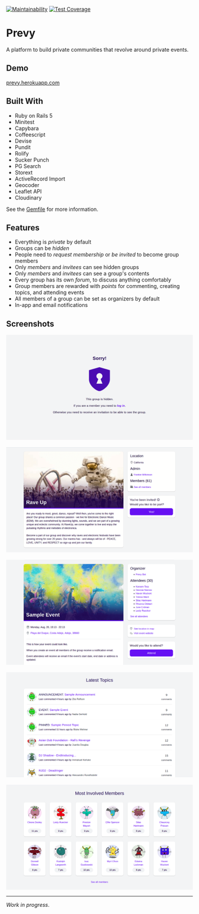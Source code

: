 [![Maintainability](https://api.codeclimate.com/v1/badges/4ff8c244d2d53411887b/maintainability)](https://codeclimate.com/github/lujanfernaud/prevy/maintainability) [![Test Coverage](https://api.codeclimate.com/v1/badges/4ff8c244d2d53411887b/test_coverage)](https://codeclimate.com/github/lujanfernaud/prevy/test_coverage)

# Prevy

A platform to build private communities that revolve around private events.

## Demo

[prevy.herokuapp.com](https://prevy.herokuapp.com/)

## Built With

- Ruby on Rails 5
- Minitest
- Capybara
- Coffeescript
- Devise
- Pundit
- Rolify
- Sucker Punch
- PG Search
- Storext
- ActiveRecord Import
- Geocoder
- Leaflet API
- Cloudinary

See the [Gemfile](Gemfile) for more information.

## Features

- Everything is *private* by default
- Groups can be *hidden*
- People need to *request membership* or *be invited* to become group members
- Only *members* and *invitees* can see hidden groups
- Only *members* and *invitees* can see a group's contents
- Every group has its own *forum*, to discuss anything comfortably
- Group members are rewarded with *points* for commenting, creating topics, and attending events
- All members of a group can be set as organizers by default
- In-app and email notifications

## Screenshots

<kbd>
  <img src="public/images/promo/hidden_group.png" alt="Hidden Group">
</kbd>  
&nbsp;
<kbd>
  <img src="public/images/promo/rave_up.png" alt="Rave Up Group">
</kbd>  
&nbsp;
<kbd>
  <img src="public/images/promo/sample_event.png" alt="Private Event">
</kbd>  
&nbsp;
<kbd>
  <img src="public/images/promo/latest_topics.png" alt="Group Forum">
</kbd>  
&nbsp;
<kbd>
  <img src="public/images/promo/most_involved_members.png" alt="Most Involved Members">
</kbd>

---

*Work in progress*.
